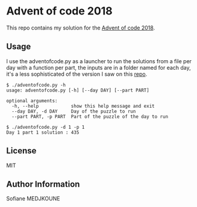 Advent of code 2018
===================

This repo contains my solution for the [Advent of code 2018](https://adventofcode.com/2018/).

Usage
-----

I use the adventofcode.py as a launcher to run the solutions from a file per day with a function per part, the inputs are in a folder named for each day, it's a less sophisticated of the version I saw on this [repo](https://github.com/LinusCDE/AdventOfCode2018).

```
$ ./adventofcode.py -h
usage: adventofcode.py [-h] [--day DAY] [--part PART]

optional arguments:
  -h, --help            show this help message and exit
  --day DAY, -d DAY     Day of the puzzle to run
  --part PART, -p PART  Part of the puzzle of the day to run

$ ./adventofcode.py -d 1 -p 1
Day 1 part 1 solution : 435
```

License
-------

MIT

Author Information
------------------

Sofiane MEDJKOUNE
